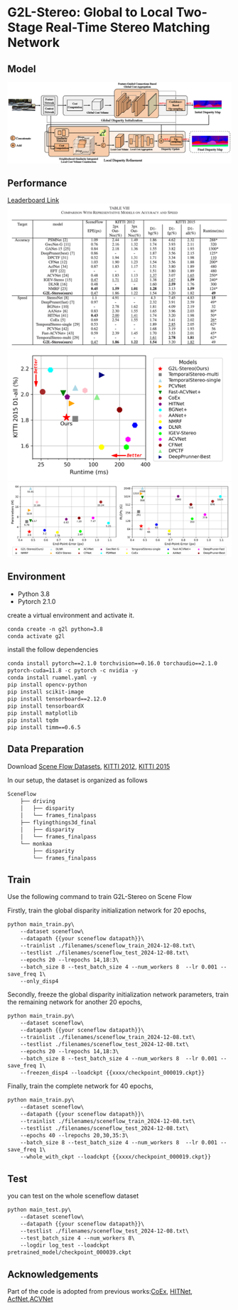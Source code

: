 # G2L-Stereo: Global to Local Two-Stage Real-Time Stereo Matching Network

## Model
![model](resources/model.png)

## Performance
[Leaderboard Link](http://www.cvlibs.net/datasets/kitti/eval_scene_flow.php?benchmark=stereo)
![](resources/seneflow&kitti.png)
![](resources/d1-allVSruntime.png)
![](resources/paramsVSepe&flopsVSepe.png)





## Environment
* Python 3.8
* Pytorch 2.1.0

create a virtual environment and activate it.

```
conda create -n g2l python=3.8
conda activate g2l
```
install the follow dependencies 

```
conda install pytorch==2.1.0 torchvision==0.16.0 torchaudio==2.1.0 pytorch-cuda=11.8 -c pytorch -c nvidia -y
conda install ruamel.yaml -y
pip install opencv-python
pip install scikit-image
pip install tensorboard==2.12.0
pip install tensorboardX
pip install matplotlib 
pip install tqdm
pip install timm==0.6.5
```

## Data Preparation
Download [Scene Flow Datasets](https://lmb.informatik.uni-freiburg.de/resources/datasets/SceneFlowDatasets.en.html), [KITTI 2012](http://www.cvlibs.net/datasets/kitti/eval_stereo_flow.php?benchmark=stereo), [KITTI 2015](http://www.cvlibs.net/datasets/kitti/eval_scene_flow.php?benchmark=stereo)

In our setup, the dataset is organized as follows
```
SceneFlow
    ├── driving
    │   ├── disparity
    │   └── frames_finalpass
    ├── flyingthings3d_final
    │   ├── disparity
    │   └── frames_finalpass
    └── monkaa
        ├── disparity
        └── frames_finalpass

```

## Train
Use the following command to train G2L-Stereo on Scene Flow

Firstly, train the global disparity initialization network for 20 epochs,
```
python main_train.py\
    --dataset sceneflow\
    --datapath {{your sceneflow datapath}}\
    --trainlist ./filenames/sceneflow_train_2024-12-08.txt\
    --testlist ./filenames/sceneflow_test_2024-12-08.txt\
    --epochs 20 --lrepochs 14,18:3\
    --batch_size 8 --test_batch_size 4 --num_workers 8  --lr 0.001 --save_freq 1\
    --only_disp4
```
Secondly, freeze the global disparity initialization network parameters, train the remaining network for another 20 epochs,
```
python main_train.py\
    --dataset sceneflow\
    --datapath {{your sceneflow datapath}}\
    --trainlist ./filenames/sceneflow_train_2024-12-08.txt\
    --testlist ./filenames/sceneflow_test_2024-12-08.txt\
    --epochs 20 --lrepochs 14,18:3\
    --batch_size 8 --test_batch_size 4 --num_workers 8  --lr 0.001 --save_freq 1\
    --freezen_disp4 --loadckpt {{xxxx/checkpoint_000019.ckpt}}
```
Finally, train the complete network for 40 epochs,
```
python main_train.py\
    --dataset sceneflow\
    --datapath {{your sceneflow datapath}}\
    --trainlist ./filenames/sceneflow_train_2024-12-08.txt\
    --testlist ./filenames/sceneflow_test_2024-12-08.txt\
    --epochs 40 --lrepochs 20,30,35:3\
    --batch_size 8 --test_batch_size 4 --num_workers 8  --lr 0.001 --save_freq 1\
    --whole_with_ckpt --loadckpt {{xxxx/checkpoint_000019.ckpt}}
```


## Test 
you can test on the whole sceneflow dataset
```
python main_test.py\
    --dataset sceneflow\
    --datapath {{your sceneflow datapath}}\
    --testlist ./filenames/sceneflow_test_2024-12-08.txt\
    --test_batch_size 4 --num_workers 8\
    --logdir log_test --loadckpt pretrained_model/checkpoint_000039.ckpt
```





## Acknowledgements

Part of the code is adopted from previous works:[CoEx](https://github.com/antabangun/coex), [HITNet](https://github.com/MJITG/PyTorch-HITNet-Hierarchical-Iterative-Tile-Refinement-Network-for-Real-time-Stereo-Matching), [AcfNet](https://github.com/youmi-zym/AcfNet),[ACVNet](https://github.com/gangweiX/ACVNet)



